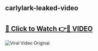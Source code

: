 ## carlylark-leaked-video 

# <h2><a href="http://freeplayer.one?title=carlylark-leaked-video&ref=21J">🔗 Click to Watch 👉🔴 VIDEO</a></h2>

<a href="http://freeplayer.one?title=carlylark-leaked-video&ref=21J" rel="nofollow" data-target="animated-image.originalLink"><img src="https://i.ibb.co.com/xMMVF88/686577567.gif" alt="Viral Video Original" style="max-width: 100%; display: inline-block;" data-target="animated-image.originalImage"></a>

